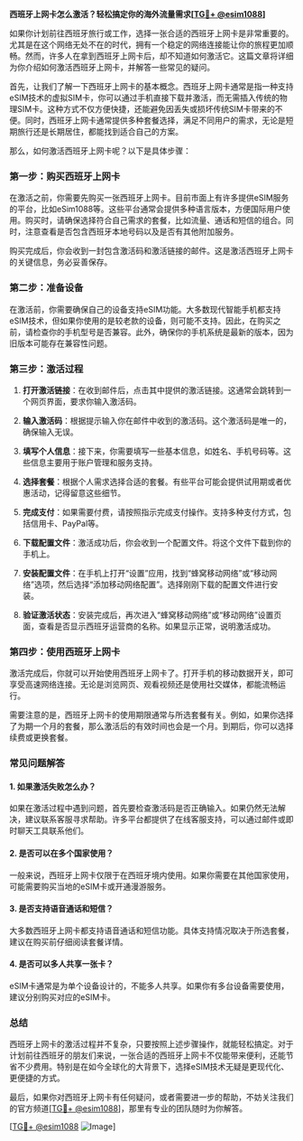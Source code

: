 **西班牙上网卡怎么激活？轻松搞定你的海外流量需求[[TG💪+ @esim1088](https://t.me/s/esim1088)]**

如果你计划前往西班牙旅行或工作，选择一张合适的西班牙上网卡是非常重要的。尤其是在这个网络无处不在的时代，拥有一个稳定的网络连接能让你的旅程更加顺畅。然而，许多人在拿到西班牙上网卡后，却不知道如何激活它。这篇文章将详细为你介绍如何激活西班牙上网卡，并解答一些常见的疑问。

首先，让我们了解一下西班牙上网卡的基本概念。西班牙上网卡通常是指一种支持eSIM技术的虚拟SIM卡，你可以通过手机直接下载并激活，而无需插入传统的物理SIM卡。这种方式不仅方便快捷，还能避免因丢失或损坏传统SIM卡带来的不便。同时，西班牙上网卡通常提供多种套餐选择，满足不同用户的需求，无论是短期旅行还是长期居住，都能找到适合自己的方案。

那么，如何激活西班牙上网卡呢？以下是具体步骤：

### **第一步：购买西班牙上网卡**
在激活之前，你需要先购买一张西班牙上网卡。目前市面上有许多提供eSIM服务的平台，比如eSim1088等。这些平台通常会提供多种语言版本，方便国际用户使用。购买时，请确保选择符合自己需求的套餐，比如流量、通话和短信的组合。同时，注意查看是否包含西班牙本地号码以及是否有其他附加服务。

购买完成后，你会收到一封包含激活码和激活链接的邮件。这是激活西班牙上网卡的关键信息，务必妥善保存。

### **第二步：准备设备**
在激活前，你需要确保自己的设备支持eSIM功能。大多数现代智能手机都支持eSIM技术，但如果你使用的是较老款的设备，则可能不支持。因此，在购买之前，请检查你的手机型号是否兼容。此外，确保你的手机系统是最新的版本，因为旧版本可能存在兼容性问题。

### **第三步：激活过程**
1. **打开激活链接**：在收到邮件后，点击其中提供的激活链接。这通常会跳转到一个网页界面，要求你输入激活码。
   
2. **输入激活码**：根据提示输入你在邮件中收到的激活码。这个激活码是唯一的，确保输入无误。

3. **填写个人信息**：接下来，你需要填写一些基本信息，如姓名、手机号码等。这些信息主要用于账户管理和服务支持。

4. **选择套餐**：根据个人需求选择合适的套餐。有些平台可能会提供试用期或者优惠活动，记得留意这些细节。

5. **完成支付**：如果需要付费，请按照指示完成支付操作。支持多种支付方式，包括信用卡、PayPal等。

6. **下载配置文件**：激活成功后，你会收到一个配置文件。将这个文件下载到你的手机上。

7. **安装配置文件**：在手机上打开“设置”应用，找到“蜂窝移动网络”或“移动网络”选项，然后选择“添加移动网络配置”。选择刚刚下载的配置文件进行安装。

8. **验证激活状态**：安装完成后，再次进入“蜂窝移动网络”或“移动网络”设置页面，查看是否显示西班牙运营商的名称。如果显示正常，说明激活成功。

### **第四步：使用西班牙上网卡**
激活完成后，你就可以开始使用西班牙上网卡了。打开手机的移动数据开关，即可享受高速网络连接。无论是浏览网页、观看视频还是使用社交媒体，都能流畅运行。

需要注意的是，西班牙上网卡的使用期限通常与所选套餐有关。例如，如果你选择了为期一个月的套餐，那么激活后的有效时间也会是一个月。到期后，你可以选择续费或更换套餐。

### **常见问题解答**

#### **1. 如果激活失败怎么办？**
如果在激活过程中遇到问题，首先要检查激活码是否正确输入。如果仍然无法解决，建议联系客服寻求帮助。许多平台都提供了在线客服支持，可以通过邮件或即时聊天工具联系他们。

#### **2. 是否可以在多个国家使用？**
一般来说，西班牙上网卡仅限于在西班牙境内使用。如果你需要在其他国家使用，可能需要购买当地的eSIM卡或开通漫游服务。

#### **3. 是否支持语音通话和短信？**
大多数西班牙上网卡都支持语音通话和短信功能。具体支持情况取决于所选套餐，建议在购买前仔细阅读套餐详情。

#### **4. 是否可以多人共享一张卡？**
eSIM卡通常是为单个设备设计的，不能多人共享。如果你有多台设备需要使用，建议分别购买对应的eSIM卡。

### **总结**
西班牙上网卡的激活过程并不复杂，只要按照上述步骤操作，就能轻松搞定。对于计划前往西班牙的朋友们来说，一张合适的西班牙上网卡不仅能带来便利，还能节省不少费用。特别是在如今全球化的大背景下，选择eSIM技术无疑是更现代化、更便捷的方式。

最后，如果你对西班牙上网卡有任何疑问，或者需要进一步的帮助，不妨关注我们的官方频道[[TG💪+ @esim1088](https://t.me/s/esim1088)]，那里有专业的团队随时为你解答。

[[TG💪+ @esim1088](https://t.me/s/esim1088) ![Image](https://i.postimg.cc/4NQfJmqS/Snipaste-2025-05-13-00-14-12.png)]